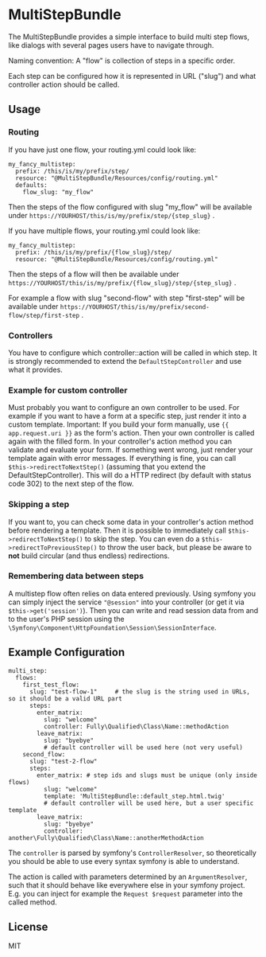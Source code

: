 MultiStepBundle
===============

The MultiStepBundle provides a simple interface to build multi step flows,
like dialogs with several pages users have to navigate through.

Naming convention: A "flow" is collection of steps in a specific order.

Each step can be configured how it is represented in URL ("slug")
and what controller action should be called.


Usage
-----

### Routing

If you have just one flow, your routing.yml could look like:

    my_fancy_multistep:
      prefix: /this/is/my/prefix/step/
      resource: "@MultiStepBundle/Resources/config/routing.yml"
      defaults:
        flow_slug: "my_flow"

Then the steps of the flow configured with slug "my_flow" will be available under
```https://YOURHOST/this/is/my/prefix/step/{step_slug}``` .


If you have multiple flows, your routing.yml could look like:

    my_fancy_multistep:
      prefix: /this/is/my/prefix/{flow_slug}/step/
      resource: "@MultiStepBundle/Resources/config/routing.yml"

Then the steps of a flow will then be available under
```https://YOURHOST/this/is/my/prefix/{flow_slug}/step/{step_slug}``` .

For example a flow with slug "second-flow" with step "first-step" will be available under
```https://YOURHOST/this/is/my/prefix/second-flow/step/first-step``` .


### Controllers

You have to configure which controller::action will be called in which step.
It is strongly recommended to extend the ```DefaultStepController``` and use what it provides.


### Example for custom controller

Must probably you want to configure an own controller to be used.
For example if you want to have a form at a specific step, just render it into a custom template.
Important: If you build your form manually, use ```{{ app.request.uri }}``` as the form's action.
Then your own controller is called again with the filled form.
In your controller's action method you can validate and evaluate your form.
If something went wrong, just render your template again with error messages.
If everything is fine, you can call ```$this->redirectToNextStep()``` (assuming that you extend the DefaultStepController).
This will do a HTTP redirect (by default with status code 302) to the next step of the flow.


### Skipping a step

If you want to, you can check some data in your controller's action method before rendering a template.
Then it is possible to immediately call ```$this->redirectToNextStep()``` to skip the step.
You can even do a ```$this->redirectToPreviousStep()``` to throw the user back,
but please be aware to **not** build circular (and thus endless) redirections.


### Remembering data between steps

A multistep flow often relies on data entered previously.
Using symfony you can simply inject the service ```"@session"``` into your controller
(or get it via ```$this->get('session')```).
Then you can write and read session data from and to the user's PHP session using the
```\Symfony\Component\HttpFoundation\Session\SessionInterface```.



Example Configuration
---------------------

    multi_step:
      flows:
        first_test_flow:
          slug: "test-flow-1"     # the slug is the string used in URLs, so it should be a valid URL part
          steps:
            enter_matrix:
              slug: "welcome"
              controller: Fully\Qualified\Class\Name::methodAction
            leave_matrix:
              slug: "byebye"
              # default controller will be used here (not very useful)
        second_flow:
          slug: "test-2-flow"
          steps:
            enter_matrix: # step ids and slugs must be unique (only inside flows)
              slug: "welcome"
              template: 'MultiStepBundle::default_step.html.twig'
              # default controller will be used here, but a user specific template
            leave_matrix:
              slug: "byebye"
              controller: another\Fully\Qualified\Class\Name::anotherMethodAction

The ```controller``` is parsed by symfony's ```ControllerResolver```,
so theoretically you should be able to use every syntax symfony is able to understand.

The action is called with parameters determined by an ```ArgumentResolver```,
such that it should behave like everywhere else in your symfony project.
E.g. you can inject for example the ```Request $request``` parameter into the called method.


License
-------

MIT
